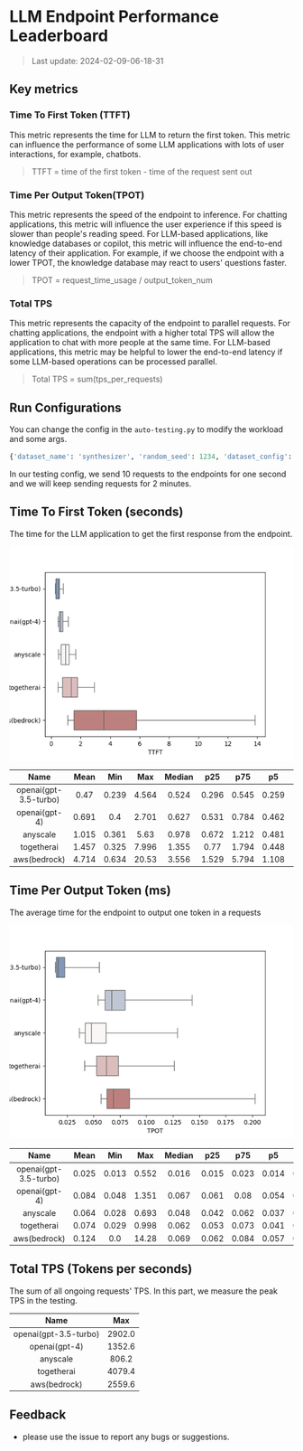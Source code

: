 # LLM Endpoint Performance Leaderboard

> Last update: 2024-02-09-06-18-31

## Key metrics

### Time To First Token (TTFT)

This metric represents the time for LLM to return the first token. This metric can influence the performance of some LLM applications with lots of user interactions, for example, chatbots.

> TTFT = time of the first token - time of the request sent out

### Time Per Output Token(TPOT)

This metric represents the speed of the endpoint to inference. For chatting applications, this metric will influence the user experience if this speed is slower than people's reading speed. For LLM-based applications, like knowledge databases or copilot, this metric will influence the end-to-end latency of their application. For example, if we choose the endpoint with a lower TPOT, the knowledge database may react to users' questions faster.

> TPOT = request_time_usage / output_token_num

### Total TPS

This metric represents the capacity of the endpoint to parallel requests. For chatting applications, the endpoint with a higher total TPS will allow the application to chat with more people at the same time. For LLM-based applications, this metric may be helpful to lower the end-to-end latency if some LLM-based operations can be processed parallel.

> Total TPS = sum(tps_per_requests)

## Run Configurations

You can change the config in the `auto-testing.py` to modify the workload and some args.

```python
{'dataset_name': 'synthesizer', 'random_seed': 1234, 'dataset_config': {'func': 'lambda t: int(t / 0.1 + 1) if t < 120 else None', 'prompt_source': 'arena'}, 'workload_range': [None, None], 'kwargs': {'temperature': 0.7, 'top_p': 1, 'max_tokens': 1024, 'skip_idle_min': 20, 'time_step': 0.001, 'request_timeout': 3600}}
```

In our testing config, we send 10 requests to the endpoints for one second and we will keep sending requests for 2 minutes.

## Time To First Token (seconds)

The time for the LLM application to get the first response from the endpoint.

![TTFT](leaderboard_data/TTFT.png)

| Name | Mean | Min | Max | Median | p25 | p75 | p5 | p95 |
|:----:|:----:|:---:|:---:|:------:|:---:|:---:|:--:|:---:|
| openai(gpt-3.5-turbo) | 0.47 | 0.239 | 4.564 | 0.524 | 0.296 | 0.545 | 0.259 | 0.834 |
| openai(gpt-4) | 0.691 | 0.4 | 2.701 | 0.627 | 0.531 | 0.784 | 0.462 | 1.136 |
| anyscale | 1.015 | 0.361 | 5.63 | 0.978 | 0.672 | 1.212 | 0.481 | 1.657 |
| togetherai | 1.457 | 0.325 | 7.996 | 1.355 | 0.77 | 1.794 | 0.448 | 2.924 |
| aws(bedrock) | 4.714 | 0.634 | 20.53 | 3.556 | 1.529 | 5.794 | 1.108 | 13.879 |

## Time Per Output Token (ms)

The average time for the endpoint to output one token in a requests

![TPOT](leaderboard_data/TPOT.png)

| Name | Mean | Min | Max | Median | p25 | p75 | p5 | p95 |
|:----:|:----:|:---:|:---:|:------:|:---:|:---:|:--:|:---:|
| openai(gpt-3.5-turbo) | 0.025 | 0.013 | 0.552 | 0.016 | 0.015 | 0.023 | 0.014 | 0.055 |
| openai(gpt-4) | 0.084 | 0.048 | 1.351 | 0.067 | 0.061 | 0.08 | 0.054 | 0.144 |
| anyscale | 0.064 | 0.028 | 0.693 | 0.048 | 0.042 | 0.062 | 0.037 | 0.129 |
| togetherai | 0.074 | 0.029 | 0.998 | 0.062 | 0.053 | 0.073 | 0.041 | 0.126 |
| aws(bedrock) | 0.124 | 0.0 | 14.28 | 0.069 | 0.062 | 0.084 | 0.057 | 0.205 |

## Total TPS (Tokens per seconds)

The sum of all ongoing requests' TPS. In this part, we measure the peak TPS in the testing.

| Name | Max |
|:----:|:---:|
| openai(gpt-3.5-turbo) | 2902.0 |
| openai(gpt-4) | 1352.6 |
| anyscale | 806.2 |
| togetherai | 4079.4 |
| aws(bedrock) | 2559.6 |

## Feedback

* please use the issue to report any bugs or suggestions.